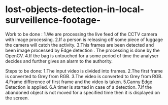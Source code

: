 # lost-objects-detection-in-local-surveillence-footage-





Work to be done :
1.We are processing the live feed of the CCTV camera with image processing.
2.If a person is releasing off some piece of luggage the camera will catch the activity.
3.This frames are been detected and been image processed by Edge detection . The processing is done by the OpenCV.
4.If the bag is untouched for a some period of time the analyser decides and further gives an alarm to the authority.

Steps to be done:
1.The input video is divided into frames.
2.The first frame is converted to Grey from RGB.
3.The video is converted to Grey from RGB.
4.Frame difference of first frame and the video is taken.
5.Canny Edge Detection is applied.
6.A timer is started in case of a detection.
7.If the abandoned object is not moved for a specified time then it is displayed on the screen.

